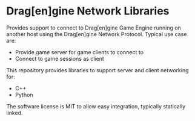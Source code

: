 # Drag[en]gine Network Libraries
Provides support to connect to Drag[en]gine Game Engine running on another host using the Drag[en]gine Network Protocol. Typical use case are:
- Provide game server for game clients to connect to 
- Connect to game sessions as client

This repository provides libraries to support server and client networking for:
- C++
- Python

The software license is MIT to allow easy integration, typically statically linked.

